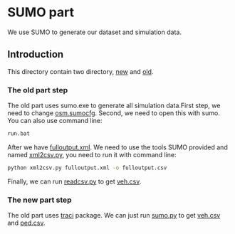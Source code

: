 # SUMO part

We use SUMO to generate our dataset and simulation data.

## Introduction

This directory contain two directory, [new](./new) and [old](./old).

### The old part step

The old part uses sumo.exe to generate all simulation data.First step, we need to change [osm.sumocfg](./old/osm.sumocfg). Second, we need to open this with sumo. You can also use command line:

```bash
run.bat
```

After we have [fulloutput.xml](./old/fulloutput.xml). We need to use the tools SUMO provided and named [xml2csv.py](./old/xml2csv.py), you need to run it with command line:

```bash
python xml2csv.py fulloutput.xml -o fulloutput.csv
```

Finally, we can run [readcsv.py](./old/readcsv.py) to get [veh.csv](./old/veh.csv).

### The new part step

The old part uses [traci](https://pypi.org/project/traci/) package. We can just run [sumo.py](./new/sumo.py) to get [veh.csv](./new/veh.csv) and [ped.csv](./new/ped.csv).
